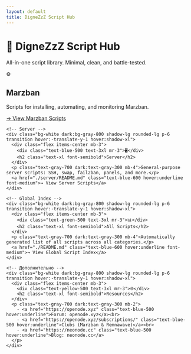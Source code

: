 ```yaml
---
layout: default
title: DigneZzZ Script Hub
---
```


<!-- Tailwind CSS через CDN -->
<script src="https://cdn.tailwindcss.com"></script>

<div class="min-h-screen bg-gray-100 dark:bg-gray-900 text-gray-900 dark:text-gray-100 px-6 py-10">
  <div class="max-w-3xl mx-auto text-center">
    <h1 class="text-4xl font-bold mb-2">🧠 DigneZzZ Script Hub</h1>
    <p class="text-lg text-gray-600 dark:text-gray-300">All-in-one script library. Minimal, clean, and battle-tested.</p>
  </div>

  <div class="grid md:grid-cols-2 gap-6 mt-10 max-w-4xl mx-auto">
    <!-- Marzban -->
    <div class="bg-white dark:bg-gray-800 shadow-lg rounded-lg p-6 transition hover:-translate-y-1 hover:shadow-xl">
      <div class="flex items-center mb-3">
        <div class="text-purple-500 text-3xl mr-3">⚙️</div>
        <h2 class="text-xl font-semibold">Marzban</h2>
      </div>
      <p class="text-gray-700 dark:text-gray-300 mb-4">Scripts for installing, automating, and monitoring Marzban.</p>
      <a href="./marzban/README.md" class="text-blue-600 hover:underline font-medium">→ View Marzban Scripts</a>
    </div>

    <!-- Server -->
    <div class="bg-white dark:bg-gray-800 shadow-lg rounded-lg p-6 transition hover:-translate-y-1 hover:shadow-xl">
      <div class="flex items-center mb-3">
        <div class="text-blue-500 text-3xl mr-3">🖥️</div>
        <h2 class="text-xl font-semibold">Server</h2>
      </div>
      <p class="text-gray-700 dark:text-gray-300 mb-4">General-purpose server scripts: SSH, swap, fail2ban, panels, and more.</p>
      <a href="./server/README.md" class="text-blue-600 hover:underline font-medium">→ View Server Scripts</a>
    </div>

    <!-- Global Index -->
    <div class="bg-white dark:bg-gray-800 shadow-lg rounded-lg p-6 transition hover:-translate-y-1 hover:shadow-xl">
      <div class="flex items-center mb-3">
        <div class="text-green-500 text-3xl mr-3">📊</div>
        <h2 class="text-xl font-semibold">All Scripts</h2>
      </div>
      <p class="text-gray-700 dark:text-gray-300 mb-4">Automatically generated list of all scripts across all categories.</p>
      <a href="./README.md" class="text-blue-600 hover:underline font-medium">→ View Global Script Index</a>
    </div>

    <!-- Дополнительно -->
    <div class="bg-white dark:bg-gray-800 shadow-lg rounded-lg p-6 transition hover:-translate-y-1 hover:shadow-xl">
      <div class="flex items-center mb-3">
        <div class="text-yellow-500 text-3xl mr-3">🌐</div>
        <h2 class="text-xl font-semibold">Resources</h2>
      </div>
      <p class="text-gray-700 dark:text-gray-300 mb-2">
        - <a href="https://openode.xyz" class="text-blue-500 hover:underline">Forum: openode.xyz</a><br>
        - <a href="https://openode.xyz/subscriptions/" class="text-blue-500 hover:underline">Clubs (Marzban & Remnawave)</a><br>
        - <a href="https://neonode.cc" class="text-blue-500 hover:underline">Blog: neonode.cc</a>
      </p>
    </div>
  </div>
</div>
